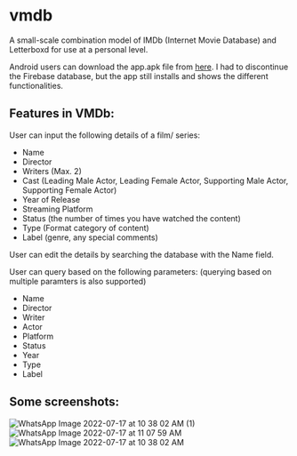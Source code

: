 # vmdb
A small-scale combination model of IMDb (Internet Movie Database) and Letterboxd for use at a personal level.

Android users can download the app.apk file from [here](https://drive.google.com/file/d/1UfuUfNRjh2pi1KveIaMBktqHdCMGqX1F/view?usp=sharing). I had to discontinue the Firebase database, but the app still installs and shows the different functionalities.

## Features in VMDb:

User can input the following details of a film/ series:
- Name
- Director
- Writers (Max. 2)
- Cast (Leading Male Actor, Leading Female Actor, Supporting Male Actor, Supporting Female Actor)
- Year of Release
- Streaming Platform
- Status (the number of times you have watched the content)
- Type (Format category of content)
- Label (genre, any special comments)

User can edit the details by searching the database with the Name field.

User can query based on the following parameters: (querying based on multiple paramters is also supported)
- Name
- Director
- Writer
- Actor
- Platform
- Status
- Year
- Type
- Label

## Some screenshots:
![WhatsApp Image 2022-07-17 at 10 38 02 AM (1)](https://user-images.githubusercontent.com/43022912/179386140-c9abd8ee-e263-40bb-9db8-683f29b9e753.jpeg)
![WhatsApp Image 2022-07-17 at 11 07 59 AM](https://user-images.githubusercontent.com/43022912/179386148-fdc30e10-74a1-4174-9e0d-34e007cd1c00.jpeg)
![WhatsApp Image 2022-07-17 at 10 38 02 AM](https://user-images.githubusercontent.com/43022912/179386154-b0712645-dcf2-48d8-aedc-0c192be89cc4.jpeg)
